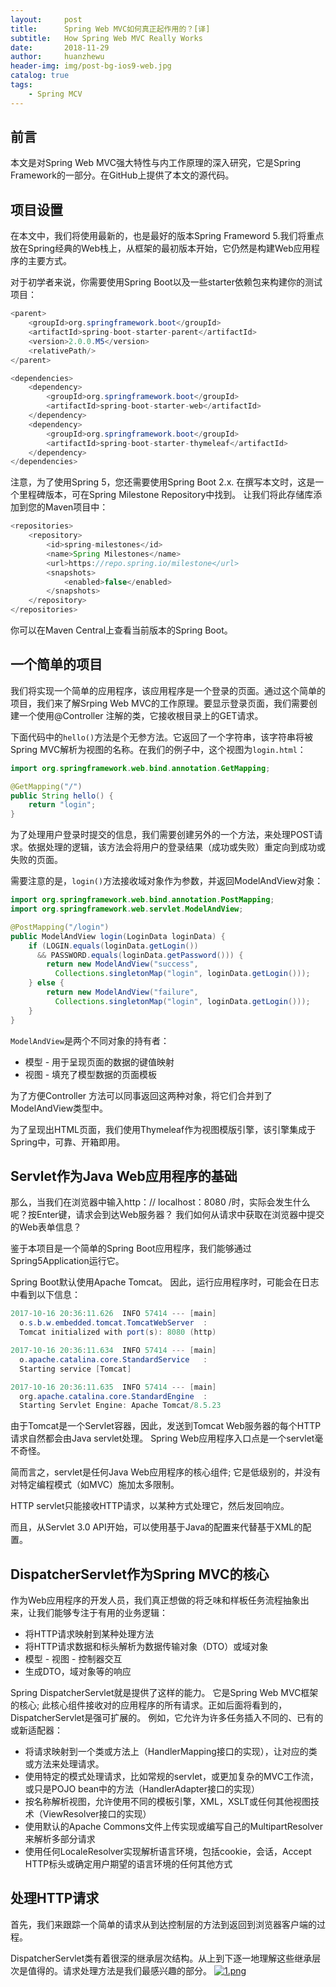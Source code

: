 ```yaml
---
layout:     post
title:      Spring Web MVC如何真正起作用的？[译]
subtitle:   How Spring Web MVC Really Works
date:       2018-11-29
author:     huanzhewu
header-img: img/post-bg-ios9-web.jpg
catalog: true
tags:
    - Spring MCV
---
```


## 前言
本文是对Spring Web MVC强大特性与内工作原理的深入研究，它是Spring Framework的一部分。在GitHub上提供了本文的源代码。

## 项目设置
在本文中，我们将使用最新的，也是最好的版本Spring Frameword 5.我们将重点放在Spring经典的Web栈上，从框架的最初版本开始，它仍然是构建Web应用程序的主要方式。

对于初学者来说，你需要使用Spring Boot以及一些starter依赖包来构建你的测试项目：
```java
<parent>
    <groupId>org.springframework.boot</groupId>
    <artifactId>spring-boot-starter-parent</artifactId>
    <version>2.0.0.M5</version>
    <relativePath/>
</parent>

<dependencies>
    <dependency>
        <groupId>org.springframework.boot</groupId>
        <artifactId>spring-boot-starter-web</artifactId>
    </dependency>
    <dependency>
        <groupId>org.springframework.boot</groupId>
        <artifactId>spring-boot-starter-thymeleaf</artifactId>
    </dependency>
</dependencies>
```
注意，为了使用Spring 5，您还需要使用Spring Boot 2.x. 在撰写本文时，这是一个里程碑版本，可在Spring Milestone Repository中找到。 让我们将此存储库添加到您的Maven项目中：
```java
<repositories>
    <repository>
        <id>spring-milestones</id>
        <name>Spring Milestones</name>
        <url>https://repo.spring.io/milestone</url>
        <snapshots>
            <enabled>false</enabled>
        </snapshots>
    </repository>
</repositories>
```
你可以在Maven Central上查看当前版本的Spring Boot。

## 一个简单的项目
我们将实现一个简单的应用程序，该应用程序是一个登录的页面。通过这个简单的项目，我们来了解Srping Web MVC的工作原理。要显示登录页面，我们需要创建一个使用@Controller 注解的类，它接收根目录上的GET请求。

下面代码中的`hello()`方法是个无参方法。它返回了一个字符串，该字符串将被Spring MVC解析为视图的名称。在我们的例子中，这个视图为`login.html`：
```java
import org.springframework.web.bind.annotation.GetMapping;

@GetMapping("/")
public String hello() {
    return "login";
}
```
为了处理用户登录时提交的信息，我们需要创建另外的一个方法，来处理POST请求。依据处理的逻辑，该方法会将用户的登录结果（成功或失败）重定向到成功或失败的页面。

需要注意的是，`login()`方法接收域对象作为参数，并返回ModelAndView对象：
```java
import org.springframework.web.bind.annotation.PostMapping;
import org.springframework.web.servlet.ModelAndView;

@PostMapping("/login")
public ModelAndView login(LoginData loginData) {
    if (LOGIN.equals(loginData.getLogin()) 
      && PASSWORD.equals(loginData.getPassword())) {
        return new ModelAndView("success", 
          Collections.singletonMap("login", loginData.getLogin()));
    } else {
        return new ModelAndView("failure", 
          Collections.singletonMap("login", loginData.getLogin()));
    }
}
```
`ModelAndView`是两个不同对象的持有者：
- 模型 - 用于呈现页面的数据的键值映射
- 视图 - 填充了模型数据的页面模板

为了方便Controller 方法可以同事返回这两种对象，将它们合并到了ModelAndView类型中。

为了呈现出HTML页面，我们使用Thymeleaf作为视图模版引擎，该引擎集成于Spring中，可靠、开箱即用。

## Servlet作为Java Web应用程序的基础
那么，当我们在浏览器中输入http：// localhost：8080 /时，实际会发生什么呢？按Enter键，请求会到达Web服务器？ 我们如何从请求中获取在浏览器中提交的Web表单信息？

鉴于本项目是一个简单的Spring Boot应用程序，我们能够通过Spring5Application运行它。

Spring Boot默认使用Apache Tomcat。 因此，运行应用程序时，可能会在日志中看到以下信息：
```java
2017-10-16 20:36:11.626  INFO 57414 --- [main] 
  o.s.b.w.embedded.tomcat.TomcatWebServer  : 
  Tomcat initialized with port(s): 8080 (http)

2017-10-16 20:36:11.634  INFO 57414 --- [main] 
  o.apache.catalina.core.StandardService   : 
  Starting service [Tomcat]

2017-10-16 20:36:11.635  INFO 57414 --- [main] 
  org.apache.catalina.core.StandardEngine  : 
  Starting Servlet Engine: Apache Tomcat/8.5.23
```
由于Tomcat是一个Servlet容器，因此，发送到Tomcat Web服务器的每个HTTP请求自然都会由Java servlet处理。 Spring Web应用程序入口点是一个servlet毫不奇怪。

简而言之，servlet是任何Java Web应用程序的核心组件; 它是低级别的，并没有对特定编程模式（如MVC）施加太多限制。

HTTP servlet只能接收HTTP请求，以某种方式处理它，然后发回响应。

而且，从Servlet 3.0 API开始，可以使用基于Java的配置来代替基于XML的配置。

## DispatcherServlet作为Spring MVC的核心
作为Web应用程序的开发人员，我们真正想做的将乏味和样板任务流程抽象出来，让我们能够专注于有用的业务逻辑：

- 将HTTP请求映射到某种处理方法
- 将HTTP请求数据和标头解析为数据传输对象（DTO）或域对象
- 模型 - 视图 - 控制器交互
- 生成DTO，域对象等的响应

Spring DispatcherServlet就是提供了这样的能力。 它是Spring Web MVC框架的核心; 此核心组件接收对的应用程序的所有请求。正如后面将看到的，DispatcherServlet是强可扩展的。 例如，它允许为许多任务插入不同的、已有的或新适配器：

- 将请求映射到一个类或方法上（HandlerMapping接口的实现），让对应的类或方法来处理请求。
- 使用特定的模式处理请求，比如常规的servlet，或更加复杂的MVC工作流，或只是POJO bean中的方法（HandlerAdapter接口的实现）
- 按名称解析视图，允许使用不同的模板引擎，XML，XSLT或任何其他视图技术（ViewResolver接口的实现）
- 使用默认的Apache Commons文件上传实现或编写自己的MultipartResolver来解析多部分请求
- 使用任何LocaleResolver实现解析语言环境，包括cookie，会话，Accept HTTP标头或确定用户期望的语言环境的任何其他方式

## 处理HTTP请求
首先，我们来跟踪一个简单的请求从到达控制层的方法到返回到浏览器客户端的过程。

DispatcherServlet类有着很深的继承层次结构。从上到下逐一地理解这些继承层次是值得的。请求处理方法是我们最感兴趣的部分。
[![1.png](https://i.postimg.cc/wjsSM5FP/1.png)](https://postimg.cc/18sWYqkc)



